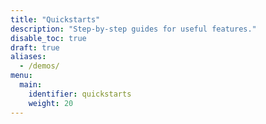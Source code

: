 ```yaml
---
title: "Quickstarts"
description: "Step-by-step guides for useful features."
disable_toc: true
draft: true
aliases:
  - /demos/
menu:
  main:
    identifier: quickstarts
    weight: 20
---
```

